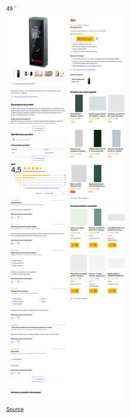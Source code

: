 49 <sup>-</sup>

![](bol-bosch-zamo.png)

[Source](https://www.bol.com/be/fr/p/bosch-zamo-telemetre-portee-jusqu-a-20-metres/9200000095919159/)